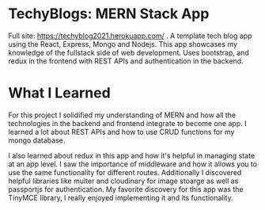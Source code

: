 # TechyBlogs: MERN Stack App
Full site: https://techyblog2021.herokuapp.com/ .      A template tech blog app using the React, Express, Mongo and
                  Nodejs. This app showcases my knowledge of the fullstack side
                  of web development.
                  Uses bootstrap, and redux in the frontend with REST APIs and
                  authentication in the backend.
                  
# What I Learned 
 For this project I solidified my understanding of MERN and how all the technologies in the backend and frontend integrate to become one app. I learned a lot about REST APIs and how to use CRUD functions for my mongo database. 

I also learned about redux in this app and how it's helpful in managing state at an app level. I saw the importance of middleware and how it allows you to use the same functionality for different routes. Additionally I discovered helpful libraries like multer and cloudinary for image stoarge as well as passportjs for authentication. My favorite discovery for this app was the TinyMCE library, I really enjoyed implementing it and its functionality. 
